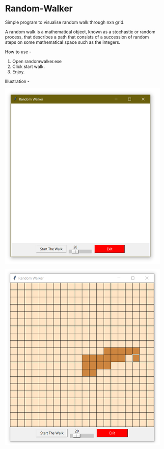 # Random-Walker

Simple program to visualise random walk through nxn grid.

A random walk is a mathematical object, known as a stochastic or random process, that describes a path that consists of a succession of random steps on some mathematical space such as the integers.

How to use -
1. Open randomwalker.exe
2. Click start walk.
3. Enjoy.

Illustration -

![](https://github.com/milannzz/Random-Walker/blob/main/Images/img1.png)

![](https://github.com/milannzz/Random-Walker/blob/main/Images/img2.png)
